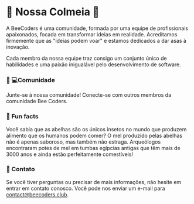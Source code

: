 # 🐝 Nossa Colmeia 🐝

A BeeCoders é uma comunidade, formada por uma equipe de profissionais apaixonados, focada em transformar ideias em realidade. Acreditamos firmemente que as "ideias podem voar" e estamos dedicados a dar asas à inovação.

Cada membro da nossa equipe traz consigo um conjunto único de habilidades e uma paixão inigualável pelo desenvolvimento de software.

### 👩‍ 💻Comunidade

Junte-se à nossa comunidade! Conecte-se com outros membros da comunidade Bee Coders.

### 🍿 Fun facts

Você sabia que as abelhas são os únicos insetos no mundo que produzem alimento que os humanos podem comer? O mel produzido pelas abelhas não é apenas saboroso, mas também não estraga. Arqueólogos encontraram potes de mel em tumbas egípcias antigas que têm mais de 3000 anos e ainda estão perfeitamente comestíveis!

### 📨 Contato

Se você tiver perguntas ou precisar de mais informações, não hesite em entrar em contato conosco. Você pode nos enviar um e-mail para contact@beecoders.club.
